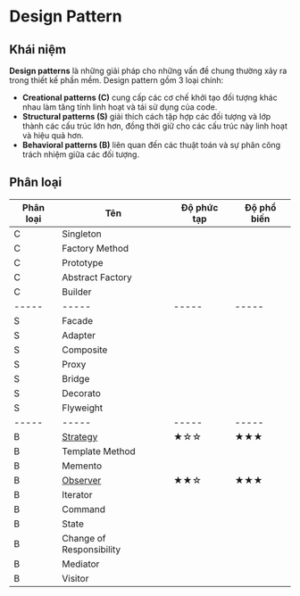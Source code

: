 # Design Pattern

## Khái niệm

**Design patterns** là những giải pháp cho những vấn đề chung thường xảy ra trong thiết kế phần mềm. Design pattern gồm 3 loại chính:

- **Creational patterns (C)** cung cấp các cơ chế khởi tạo đối tượng khác nhau làm tăng tính linh hoạt và tái sử dụng của code.
- **Structural patterns (S)** giải thích cách tập hợp các đối tượng và lớp thành các cấu trúc lớn hơn, đồng thời giữ cho các cấu trúc này linh hoạt và hiệu quả hơn.
- **Behavioral patterns (B)** liên quan đến các thuật toán và sự phân công trách nhiệm giữa các đối tượng.

## Phân loại

| Phân loại | Tên                                           | Độ phức tạp | Độ phổ biến |
| --------- | --------------------------------------------- | ----------- | ----------- |
| C         | Singleton                                     |             |             |
| C         | Factory Method                                |             |             |
| C         | Prototype                                     |             |             |
| C         | Abstract Factory                              |             |             |
| C         | Builder                                       |             |             |
| -----     | -----                                         | -----       | -----       |
| S         | Facade                                        |             |             |
| S         | Adapter                                       |             |             |
| S         | Composite                                     |             |             |
| S         | Proxy                                         |             |             |
| S         | Bridge                                        |             |             |
| S         | Decorato                                      |             |             |
| S         | Flyweight                                     |             |             |
| -----     | -----                                         | -----       | -----       |
| B         | [Strategy](./behavioral_patterns/Strategy.md) | ★☆☆         | ★★★         |
| B         | Template Method                               |             |             |
| B         | Memento                                       |             |             |
| B         | [Observer](./behavioral_patterns/Observer.md) | ★★☆         | ★★★         |
| B         | Iterator                                      |             |             |
| B         | Command                                       |             |             |
| B         | State                                         |             |             |
| B         | Change of Responsibility                      |             |             |
| B         | Mediator                                      |             |             |
| B         | Visitor                                       |             |             |
